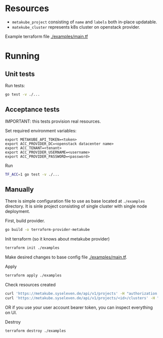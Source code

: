 # Resources

* `metakube_project` consisting of `name` and `labels` both in-place updatable.
* `matekube_cluster` represents k8s cluster on openstack provider.


Example terraform file [./examples/main.tf](/examples/main.tf)

# Running

## Unit tests

Run tests:
```bash
go test -v ./...
```
## Acceptance tests 

IMPORTANT: this tests provision real resources.

Set required environment variables:
```
export METAKUBE_API_TOKEN=<token>
export ACC_PROVIDER_DC=<openstack datacenter name>
export ACC_TENANT=<tenant>
export ACC_PROVIDER_USERNAME=<username>
export ACC_PROVIDER_PASSWORD=<password>
```

Run
```bash
TF_ACC=1 go test -v ./...
```

## Manually

There is simple configuration file to use as base located at `./examples` directory. It is sinle project consisting of single cluster with single node deployment.

First, build provider.
```bash
go build -o terraform-provider-metakube
```

Init terraform (so it knows about metakube provider)
```bash
terraform init ./examples
```

Make desired changes to base config file [./examples/main.tf](/examples/main.tf).

Apply
```bash
terraform apply ./examples
```

Check resources created
```bash
curl 'https://metakube.syseleven.de/api/v1/projects' -H "authorization: Bearer ${METAKUBE_API_TOKEN}" -H 'accept: application/json'
curl 'https://metakube.syseleven.de/api/v1/projects/<id>/clusters' -H "authorization: Bearer ${METAKUBE_API_TOKEN}" -H 'accept: application/json'
```
OR if you use your user account bearer token, you can inspect everything on UI.

Destroy
```bash
terraform destroy ./examples
```
